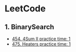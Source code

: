 # LeetCode      
      
## 1. BinarySearch     

* [454. 4Sum II practice time: 1](https://github.com/benny201/LeetCode-Notes-and-Codes/tree/master/454.%204Sum%20II "454. 4Sum II")
* [475. Heaters practice time: 1](https://github.com/benny201/LeetCode-Notes-and-Codes/tree/master/475.%20Heaters "475. Heaters")


